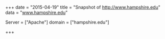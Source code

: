 
+++
date = "2015-04-19"
title = "Snapshot of http://www.hampshire.edu"
data = "www.hampshire.edu"

Server = ["Apache"]
domain = ["hampshire.edu"]


+++
#
